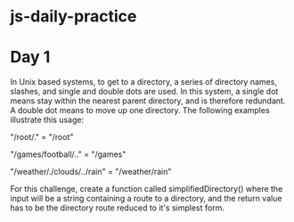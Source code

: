 # js-daily-practice

# Day 1

In Unix based systems, to get to a directory, a series of directory names, slashes, and single and 
double dots are used. In this system, a single dot means stay within the nearest parent directory, 
and is therefore redundant. A double dot means to move up one directory. The following examples 
illustrate this usage:

"/root/." = "/root"

"/games/football/.." = "/games"

"/weather/./clouds/../rain" = "/weather/rain"

For this challenge, create a function called simplifiedDirectory() where the input will be a string 
containing a route to a directory, and the return value has to be the directory route reduced to it's 
simplest form.